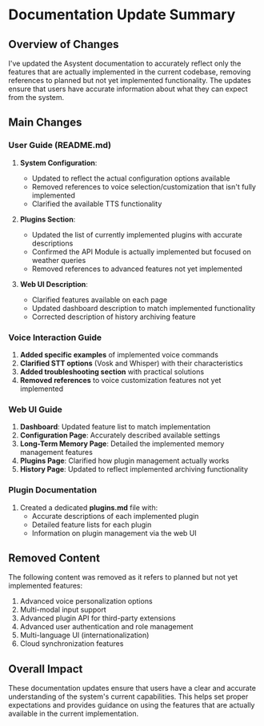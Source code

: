 # Documentation Update Summary

## Overview of Changes

I've updated the Asystent documentation to accurately reflect only the features that are actually implemented in the current codebase, removing references to planned but not yet implemented functionality. The updates ensure that users have accurate information about what they can expect from the system.

## Main Changes

### User Guide (README.md)

1. **System Configuration**:
   - Updated to reflect the actual configuration options available
   - Removed references to voice selection/customization that isn't fully implemented
   - Clarified the available TTS functionality

2. **Plugins Section**:
   - Updated the list of currently implemented plugins with accurate descriptions
   - Confirmed the API Module is actually implemented but focused on weather queries
   - Removed references to advanced features not yet implemented

3. **Web UI Description**:
   - Clarified features available on each page
   - Updated dashboard description to match implemented functionality
   - Corrected description of history archiving feature

### Voice Interaction Guide

1. **Added specific examples** of implemented voice commands
2. **Clarified STT options** (Vosk and Whisper) with their characteristics
3. **Added troubleshooting section** with practical solutions
4. **Removed references** to voice customization features not yet implemented

### Web UI Guide

1. **Dashboard**: Updated feature list to match implementation
2. **Configuration Page**: Accurately described available settings
3. **Long-Term Memory Page**: Detailed the implemented memory management features
4. **Plugins Page**: Clarified how plugin management actually works
5. **History Page**: Updated to reflect implemented archiving functionality

### Plugin Documentation

1. Created a dedicated **plugins.md** file with:
   - Accurate descriptions of each implemented plugin
   - Detailed feature lists for each plugin
   - Information on plugin management via the web UI

## Removed Content

The following content was removed as it refers to planned but not yet implemented features:

1. Advanced voice personalization options
2. Multi-modal input support
3. Advanced plugin API for third-party extensions
4. Advanced user authentication and role management
5. Multi-language UI (internationalization)
6. Cloud synchronization features

## Overall Impact

These documentation updates ensure that users have a clear and accurate understanding of the system's current capabilities. This helps set proper expectations and provides guidance on using the features that are actually available in the current implementation.
